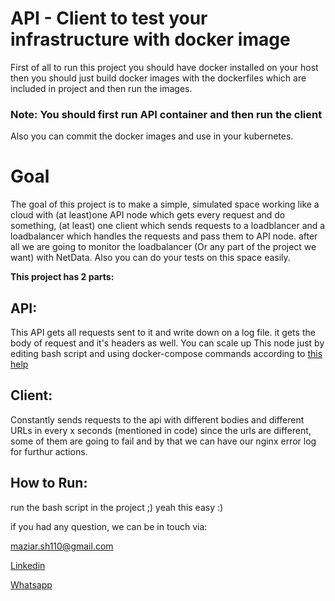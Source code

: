# API - Client to test your infrastructure with docker image
First of all to run this project you should have docker installed on your host then you should just build docker images with the dockerfiles which are included in project and then run the images. 
### Note: **You should first run API container and then run the client**
Also you can commit the docker images and use in your kubernetes. 

# Goal
The goal of this project is to make a simple, simulated space working like a cloud with (at least)one API node which gets every request and do something, (at least) one client which sends requests to a loadblancer and a loadbalancer which handles the requests and pass them to API node.
after all we are going to monitor the loadbalancer (Or any part of the project we want) with NetData.
Also you can do your tests on this space easily.

**This project has 2 parts:**

## API:

This API gets all requests sent to it and write down on a log file. it gets the body of request and it's headers as well.
You can scale up This node just by editing bash script and using docker-compose commands according to [this help](https://docs.docker.com/compose/reference/scale/)

## Client:
Constantly sends requests to the api with different bodies and different URLs in every x seconds (mentioned in code) 
since the urls are different, some of them are going to fail and by that we can have our nginx error log for furthur actions.

## How to Run:
run the bash script in the project ;) yeah this easy :)


if you had any question, we can be in touch via:

[maziar.sh110@gmail.com](mailto:maziar.sh110@gmail.com)

[Linkedin](https://www.linkedin.com/in/maziar-shahsavanpour-a4210088/)

[Whatsapp](https://api.whatsapp.com/send?phone=+989156262067)
